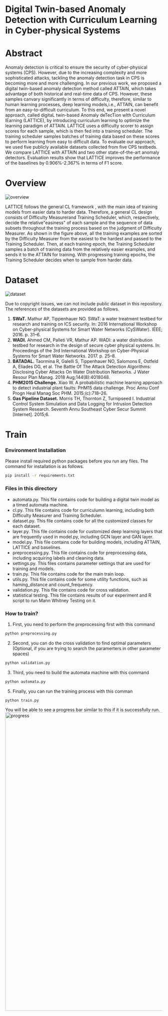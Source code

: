 
# Digital Twin-based Anomaly Detection with Curriculum Learning in Cyber-physical Systems

# Abstract
Anomaly detection is critical to ensure the security of cyber-physical systems (CPS). However, due to the increasing complexity and more sophisticated attacks, tackling the anomaly detection task in CPS is becoming more and more challenging. In our previous work, we proposed a digital twin-based anomaly detection method called ATTAIN, which takes advantage of both historical and real-time data of CPS. However, these samples canvary significantly in terms of difficulty, therefore, similar to human learning processes, deep learning models,i.e., ATTAIN, can benefit from an easy-to-difficult curriculum. To this end, we present a novel approach, called digitaL twin-based Anomaly deTecTion wIth Curriculum lEarning (LATTICE), by introducing curriculum learning to optimize the learning paradigm of ATTAIN. LATTICE uses a difficulty scorer to assign scores for each sample, which is then fed into a training scheduler. The training scheduler samples batches of training data based on these scores to perform learning from easy to difficult data. To evaluate our approach, we used five publicly available datasets collected from five CPS testbeds. We compare LATTICE with ATTAIN and two other state-of-the-art anomaly detectors. Evaluation results show that LATTICE improves the performance of the baselines by 0.906%-2.367% in terms of F1 score.
# Overview
![overview](https://user-images.githubusercontent.com/62027704/141008868-0220f42b-1dcb-4791-9f0a-57fa7b641118.png)

LATTICE follows the general CL framework , with the main idea of training models from easier data to harder data. Therefore, a general CL design consists of Difficulty Measurerand Training Scheduler, which, respectively, decide the relative"easiness" of each sample and the sequence of data subsets throughout the training process based on the judgment of Difficulty Measurer. As shown in the figure above, all the training examples are sorted by the Difficulty Measurer from the easiest to the hardest and passed to the Training Scheduler. Then, at each training epoch, the Training Scheduler samples a batch of training data from the relatively easier examples, and sends it to the ATTAIN for training. With progressing training epochs, the Training Scheduler decides when to sample from harder data. 
# Dataset
![dataset](https://user-images.githubusercontent.com/62027704/141009105-e7cbee65-c6f6-48e6-9ea6-6ff6c2596132.png)

Due to copyright issues, we can not include public dataset in this repository. The references of the datasets are provided as follows.
1. **SWaT.** Mathur AP, Tippenhauer NO. SWaT: a water treatment testbed for research and training on ICS security. In: 2016 International Workshop on Cyber-physical Systems for Smart Water Networks (CySWater). IEEE; 2016. p. 31–6. 
2. **WADI.** Ahmed CM, Palleti VR, Mathur AP. WADI: a water distribution testbed for research in the design of secure cyber physical systems. In: Proceedings of the 3rd International Workshop on Cyber-Physical Systems for Smart Water Networks. 2017. p. 25–8. 
3. **BATADAL.** Taormina R, Galelli S, Tippenhauer NO, Salomons E, Ostfeld A, Eliades DG, et al. The Battle Of The Attack Detection Algorithms: Disclosing Cyber Attacks On Water Distribution Networks. J Water Resour Plan Manag. 2018 Aug;144(8):4018048. 
4. **PHM2015 Challenge.** Xiao W. A probabilistic machine learning approach to detect industrial plant faults: PHM15 data challenge. Proc Annu Conf Progn Heal Manag Soc PHM. 2015;(c):718–26. 
5. **Gas Pipeline Dataset.** Morris TH, Thornton Z, Turnipseed I. Industrial Control System Simulation and Data Logging for Intrusion Detection System Research. Seventh Annu Southeast Cyber Secur Summit [Internet]. 2015;6. 
# Train
### Environment Installation
Please install required python packages before you run any files. The command for installation is as follows.
```bash
pip install -r requirements.txt
```
### Files in this directory
- automata.py. This file contains code for building a digital twin model as a timed automata machine.
- cl.py. This file contains code for curriculumn learning, including both Difficulty Measurer and Training Scheduler.
- dataset.py. This file contains code for all the customized classes for each dataset.
- layer.py. This file contains code for customized deep learning layers that are frequently used in model.py, including GCN layer and GAN layer.
- model.py. This file contains code for building models, including ATTAIN, LATTICE and baselines.
- preprocessing.py. This file contains code for preprocessing data, including acquiring labels and cleaning data.
- settings.py. This files contains parameter settings that are used for training and models.
- train.py. This file contains code for the main train loop.
- utils.py. This file contains code for some utility functions, such as haming_distance and count_frequency.
- validation.py. This file contains code for cross validation.
- statistical testing. This file contains results of our experiment and R script to run Mann Whitney Testing on it.

### How to train?
1. First, you need to perform the preprocessing first with this command
```bash
python preprocessing.py
```
2. Second, you can do the cross validation to find optimal parameters (Optional, if you are trying to search the paramerters in other parameter spaces)
```bash
python validation.py
```
3. Third, you need to build the automata machine with this command
```bash
python automata.py
```
5. Finally, you can run the training process with this comman
```bash
python train.py
```
You will be able to see a progress bar similar to this if it is successfully run.
<img width="954" alt="progress" src="https://user-images.githubusercontent.com/62027704/141015170-629f9bf8-a3e1-4501-a3d5-db289373edc4.png">

